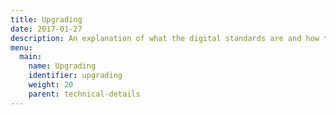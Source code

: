 ```yaml
---
title: Upgrading
date: 2017-01-27
description: An explanation of what the digital standards are and how to apply them to your project.
menu:
  main:
    name: Upgrading
    identifier: upgrading
    weight: 20
    parent: technical-details
---
```

